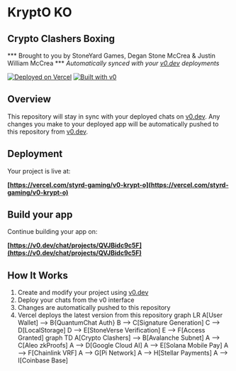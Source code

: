 # KryptO KO 
## Crypto Clashers Boxing
 *** Brought to you by StoneYard Games, Degan Stone McCrea & Justin William McCrea  ***
*Automatically synced with your [v0.dev](https://v0.dev) deployments*

[![Deployed on Vercel](https://img.shields.io/badge/Deployed%20on-Vercel-black?style=for-the-badge&logo=vercel)](https://vercel.com/styrd-gaming/v0-krypt-o)
[![Built with v0](https://img.shields.io/badge/Built%20with-v0.dev-black?style=for-the-badge)](https://v0.dev/chat/projects/QVJBidc9c5F)

## Overview

This repository will stay in sync with your deployed chats on [v0.dev](https://v0.dev).
Any changes you make to your deployed app will be automatically pushed to this repository from [v0.dev](https://v0.dev).

## Deployment

Your project is live at:

**[https://vercel.com/styrd-gaming/v0-krypt-o](https://vercel.com/styrd-gaming/v0-krypt-o)**

## Build your app

Continue building your app on:

**[https://v0.dev/chat/projects/QVJBidc9c5F](https://v0.dev/chat/projects/QVJBidc9c5F)**

## How It Works

1. Create and modify your project using [v0.dev](https://v0.dev)
2. Deploy your chats from the v0 interface
3. Changes are automatically pushed to this repository
4. Vercel deploys the latest version from this repository
graph LR
    A[User Wallet] --> B{QuantumChat Auth}
    B --> C[Signature Generation]
    C --> D[LocalStorage]
    D --> E[StoneVerse Verification]
    E --> F[Access Granted]
   graph TD
    A[Crypto Clashers] --> B[Avalanche Subnet]
    A --> C[Aleo zkProofs]
    A --> D[Google Cloud AI]
    A --> E[Solana Mobile Pay]
    A --> F[Chainlink VRF]
    A --> G[Pi Network]
    A --> H[Stellar Payments]
    A --> I[Coinbase Base]
